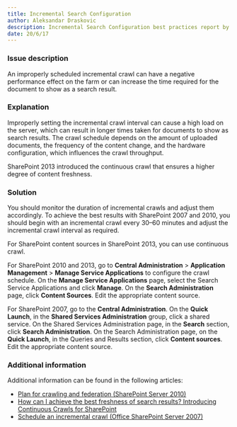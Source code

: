 ```yaml
---
title: Incremental Search Configuration
author: Aleksandar Draskovic
description: Incremental Search Configuration best practices report by SPDocKit determines if you have improperly scheduled incremental crawl.
date: 20/6/17
---
```

### Issue description

An improperly scheduled incremental crawl can have a negative performance effect on the farm or can increase the time required for the document to show as a search result.

### Explanation

Improperly setting the incremental crawl interval can cause a high load on the server, which can result in longer times taken for documents to show as search results. The crawl schedule depends on the amount of uploaded documents, the frequency of the content change, and the hardware configuration, which influences the crawl throughput.

SharePoint 2013 introduced the continuous crawl that ensures a higher degree of content freshness.

### Solution

You should monitor the duration of incremental crawls and adjust them accordingly. To achieve the best results with SharePoint 2007 and 2010, you should begin with an incremental crawl every 30–60 minutes and adjust the incremental crawl interval as required.

For SharePoint content sources in SharePoint 2013, you can use continuous crawl.

For SharePoint 2010 and 2013, go to __Central Administration__ > __Application Management__ > __Manage Service Applications__ to configure the crawl schedule. On the __Manage Service Applications__ page, select the Search Service Applications and click __Manage__. On the __Search Administration__ page, click __Content Sources__. Edit the appropriate content source.

For SharePoint 2007, go to the __Central Administration__. On the __Quick Launch__, in the __Shared Services Administration__ group, click a shared service. On the Shared Services Administration page, in the __Search__ section, click __Search Administration__. On the Search Administration page, on the __Quick Launch__, in the Queries and Results section, click __Content sources__. Edit the appropriate content source.

### Additional information

Additional information can be found in the following articles:

* [Plan for crawling and federation (SharePoint Server 2010)](https://technet.microsoft.com/en-us/library/cc262926.aspx)
* [How can I achieve the best freshness of search results? Introducing Continuous Crawls for SharePoint](https://blogs.technet.microsoft.com/tothesharepoint/2012/09/14/how-can-i-achieve-the-best-freshness-of-search-results-introducing-continuous-crawls-for-sharepoint/)
* [Schedule an incremental crawl (Office SharePoint Server 2007)](https://technet.microsoft.com/en-us/library/cc263373%28v=office.12%29.aspx)
